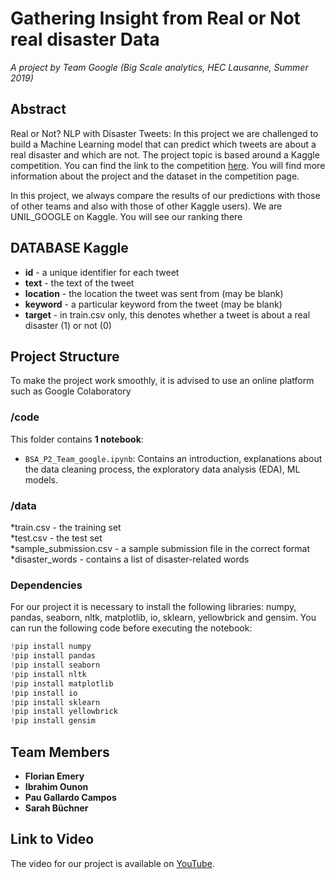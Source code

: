 # Gathering Insight from Real or Not real disaster Data

_A project by Team Google (Big Scale analytics, HEC Lausanne, Summer 2019)_

## Abstract
Real or Not? NLP with Disaster Tweets: In this project we are challenged to build a Machine Learning model that can predict which tweets are about a real disaster and which are not. The project topic is based around a Kaggle competition. You can find the link to the competition [here](https://www.kaggle.com/c/nlp-getting-started/overview). You will find more information about the project and the dataset in the competition page.

In this project, we always compare the results of our predictions with those of other teams and also with those of other Kaggle users). 
We are UNIL_GOOGLE on Kaggle. You will see our ranking there

## DATABASE Kaggle

* __id__ - a unique identifier for each tweet
* __text__ - the text of the tweet
* __location__ - the location the tweet was sent from (may be blank)
* __keyword__ - a particular keyword from the tweet (may be blank)
* __target__ - in train.csv only, this denotes whether a tweet is about a real disaster (1) or not (0)

## Project Structure

To make the project work smoothly, it is advised to use an online platform such as Google Colaboratory

### /code
This folder contains **1 notebook**:

* `BSA_P2_Team_google.ipynb`: Contains an introduction, explanations about the data cleaning process, the exploratory data analysis (EDA), ML models.


### /data

*train.csv - the training set <br>
*test.csv - the test set <br>
*sample_submission.csv - a sample submission file in the correct format <br>
*disaster_words - contains a list of disaster-related words <br>

### Dependencies
For our project it is necessary to install the following libraries: numpy, pandas, seaborn, nltk, matplotlib, io, sklearn, yellowbrick and gensim. You can run the following code before executing the notebook: 

```python
!pip install numpy
!pip install pandas
!pip install seaborn
!pip install nltk
!pip install matplotlib
!pip install io
!pip install sklearn
!pip install yellowbrick
!pip install gensim
```

## Team Members
* __Florian Emery__
* __Ibrahim Ounon__
* __Pau Gallardo Campos__
* __Sarah Büchner__


## Link to Video

The video for our project is available on [YouTube](https://youtu.be/tdJWsxcjBZs). 


